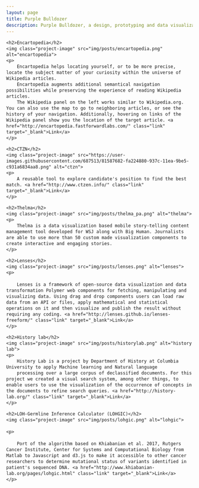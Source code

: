 ```yaml
---
layout: page
title: Purple Bulldozer
description: Purple Bulldozer, a design, prototyping and data visualization studio
---
```


<div class="project">

	<h2>Encartopedia</h2>
	<img class="project-image" src="img/posts/encartopedia.png" alt="encartopedia">
	<p>
		Encartopedia helps locating yourself, or to be more precise, locate the subject matter of your curiosity within the universe of Wikipedia articles.
		Encartopedia augments additional semantical navigation possibilities while preserving the experience of reading Wikipedia articles.
		The Wikipedia panel on the left works similar to Wikipedia.org. You can also use the map to go to neighboring articles, or see the history of your navigation. Additionally, hovering on links of the Wikipedia panel show you the location of the target article. <a href="http://encartopedia.fastforwardlabs.com/" class="link" target="_blank">Link</a>
	</p>
</div>

<div class="project">

	<h2>CTZN</h2>
	<img class="project-image" src="https://user-images.githubusercontent.com/687513/81587682-fa224880-937c-11ea-9be5-c931a6834aa8.png" alt="ctzn">
	<p>
		A reusable tool to explore candidate's position to find the best match. <a href="http://www.ctzen.info/" class="link" target="_blank">Link</a>
	</p>
</div>

<div class="project">

	<h2>Thelma</h2>
	<img class="project-image" src="img/posts/thelma_pa.png" alt="thelma">
	<p>
		Thelma is a data visualization based mobile story-telling content management tool developed for WSJ along with Big Human. Journalists are able to use more than 50 custom made visualization components to create interactive and engaging stories.
	</p>

</div>
<div class="project">

	<h2>Lenses</h2>
	<img class="project-image" src="img/posts/lenses.png" alt="lenses">
	<p>

		Lenses is a framework of open-source data visualization and data transformation Polymer web components for fetching, manipulating and visualizing data. Using drag and drop components users can load raw data from an API or files, apply mathematical and statistical operations on it and then visualize and publish the result without requiring any coding. <a href="http://lenses.github.io/lenses-freeform/" class="link" target="_blank">Link</a>
	</p>

</div>
<div class="project">

	<h2>History lab</h2>
	<img class="project-image" src="img/posts/historylab.png" alt="history lab">
	<p>
		History Lab is a project by Department of History at Columbia University to apply Machine learning and Natural language
		processing over a large corpus of declassified documents. For this project we created a visual search system, among other things, to enable users to use the visualization of the occurrence of concepts in the documents to refine search queries. <a href="http://history-lab.org/" class="link" target="_blank">Link</a>
	</p>

</div>
<div class="project">

	<h2>LOH-Germline Inference Calculator (LOHGIC)</h2>
	<img class="project-image" src="img/posts/lohgic.png" alt="lohgic">

	<p>

		Port of the algorithm based on Khiabanian et al. 2017, Rutgers Cancer Institute, Center for Systems and Computational Biology from Matlab to Javascript and d3.js to make it accessible to other cancer researchers to determine mutational status of variants identified in patient's sequenced DNA. <a href="http://www.khiabanian-lab.org/pages/lohgic.html" class="link" target="_blank">Link</a>
	</p>
</div>

